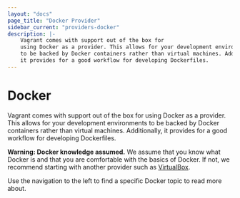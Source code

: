 ```yaml
---
layout: "docs"
page_title: "Docker Provider"
sidebar_current: "providers-docker"
description: |-
	Vagrant comes with support out of the box for
	using Docker as a provider. This allows for your development environments
	to be backed by Docker containers rather than virtual machines. Additionally,
	it provides for a good workflow for developing Dockerfiles.
---
```


# Docker

Vagrant comes with support out of the box for
using Docker as a provider. This allows for your development environments
to be backed by Docker containers rather than virtual machines. Additionally,
it provides for a good workflow for developing Dockerfiles.

<div class="alert alert-warning">
	<strong>Warning: Docker knowledge assumed.</strong> We assume that
	you know what Docker is and that you are comfortable with the basics
	of Docker. If not, we recommend starting with another provider such
	as <a href="/docs/virtualbox/">VirtualBox</a>.
</div>

Use the navigation to the left to find a specific Docker topic
to read more about.
